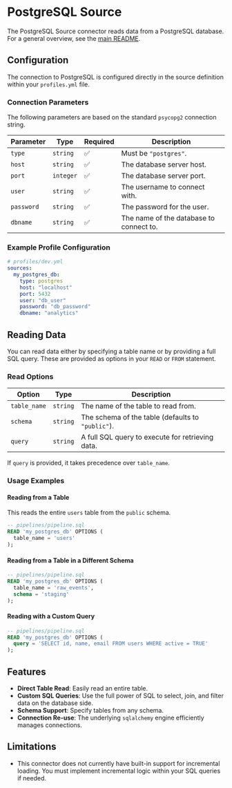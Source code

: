 # PostgreSQL Source

The PostgreSQL Source connector reads data from a PostgreSQL database. For a general overview, see the [main README](./README.md).

## Configuration

The connection to PostgreSQL is configured directly in the source definition within your `profiles.yml` file.

### Connection Parameters

The following parameters are based on the standard `psycopg2` connection string.

| Parameter | Type | Required | Description |
|-----------|------|----------|-------------|
| `type` | `string` | ✅ | Must be `"postgres"`. |
| `host` | `string` | ✅ | The database server host. |
| `port` | `integer`| ✅ | The database server port. |
| `user` | `string` | ✅ | The username to connect with. |
| `password`| `string` | ✅ | The password for the user. |
| `dbname` | `string` | ✅ | The name of the database to connect to. |

### Example Profile Configuration
```yaml
# profiles/dev.yml
sources:
  my_postgres_db:
    type: postgres
    host: "localhost"
    port: 5432
    user: "db_user"
    password: "db_password"
    dbname: "analytics"
```

## Reading Data

You can read data either by specifying a table name or by providing a full SQL query. These are provided as options in your `READ` or `FROM` statement.

### Read Options

| Option | Type | Description |
|--------|------|-------------|
| `table_name` | `string` | The name of the table to read from. |
| `schema` | `string` | The schema of the table (defaults to `"public"`). |
| `query` | `string` | A full SQL query to execute for retrieving data. |

If `query` is provided, it takes precedence over `table_name`.

### Usage Examples

#### Reading from a Table
This reads the entire `users` table from the `public` schema.

```sql
-- pipelines/pipeline.sql
READ 'my_postgres_db' OPTIONS (
  table_name = 'users'
);
```

#### Reading from a Table in a Different Schema

```sql
-- pipelines/pipeline.sql
READ 'my_postgres_db' OPTIONS (
  table_name = 'raw_events',
  schema = 'staging'
);
```

#### Reading with a Custom Query

```sql
-- pipelines/pipeline.sql
READ 'my_postgres_db' OPTIONS (
  query = 'SELECT id, name, email FROM users WHERE active = TRUE'
);
```

## Features

- **Direct Table Read**: Easily read an entire table.
- **Custom SQL Queries**: Use the full power of SQL to select, join, and filter data on the database side.
- **Schema Support**: Specify tables from any schema.
- **Connection Re-use**: The underlying `sqlalchemy` engine efficiently manages connections.

## Limitations
- This connector does not currently have built-in support for incremental loading. You must implement incremental logic within your SQL queries if needed. 